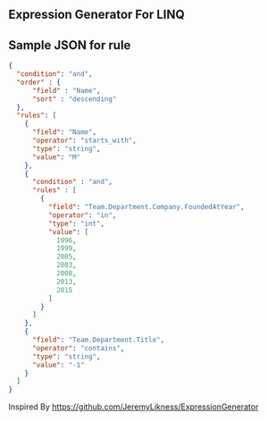 ## Expression Generator For LINQ

## Sample JSON for rule

```json
{
  "condition": "and",
  "order" : {
	  "field" : "Name",
	  "sort" : "descending"
  },
  "rules": [
    {
      "field": "Name",
      "operator": "starts_with",
      "type": "string",
      "value": "M"
    },
	{
      "condition" : "and",
	  "rules" : [
	    {
		  "field": "Team.Department.Company.FoundedAtYear",
		  "operator": "in",
		  "type": "int",
		  "value": [
			1996,
			1999,
			2005,
			2003,
			2008,
			2013,
			2015
		  ]
	    }
	  ]
	},
	{
	  "field": "Team.Department.Title",
	  "operator": "contains",
	  "type": "string",
      "value": "-1"
	}
  ]
}
```

Inspired By https://github.com/JeremyLikness/ExpressionGenerator

